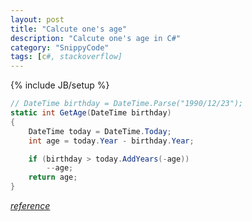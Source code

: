 ```yaml
---
layout: post
title: "Calcute one's age"
description: "Calcute one's age in C#"
category: "SnippyCode"
tags: [c#, stackoverflow]
---
```

{% include JB/setup %}


``` c#
// DateTime birthday = DateTime.Parse("1990/12/23");
static int GetAge(DateTime birthday)
{
    DateTime today = DateTime.Today; 
    int age = today.Year - birthday.Year;

    if (birthday > today.AddYears(-age))
        --age;
    return age;
}
```

[*reference*](http://stackoverflow.com/questions/9/how-do-i-calculate-someones-age-in-c)
